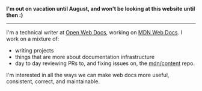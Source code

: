 **I'm out on vacation until August, and won't be looking at this website until then :)**

***********

I'm a technical writer at [Open Web Docs](https://openwebdocs.org/), working on [MDN Web Docs](https://developer.mozilla.org/). I work on a mixture of:

- writing projects
- things that are more about documentation infrastructure
- day to day reviewing PRs to, and fixing issues on, the [mdn/content](https://github.com/mdn/content/) repo.

I'm interested in all the ways we can make web docs more useful, consistent, correct, and maintainable.
